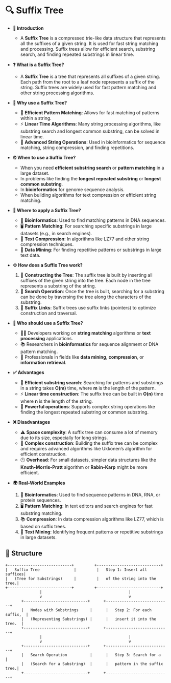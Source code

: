 # 🔍 Suffix Tree

- **🔎 Introduction**
    - A **Suffix Tree** is a compressed trie-like data structure that represents all the suffixes of a given string. It is used for fast string matching and processing. Suffix trees allow for efficient search, substring search, and finding repeated substrings in linear time.

- **❓ What is a Suffix Tree?**
    - A **Suffix Tree** is a tree that represents all suffixes of a given string. Each path from the root to a leaf node represents a suffix of the string. Suffix trees are widely used for fast pattern matching and other string processing algorithms.

- **🤔 Why use a Suffix Tree?**
    - 🧩 **Efficient Pattern Matching**: Allows for fast matching of patterns within a string.
    - ⚡ **Linear Time Algorithms**: Many string processing algorithms, like substring search and longest common substring, can be solved in linear time.
    - 🧠 **Advanced String Operations**: Used in bioinformatics for sequence matching, string compression, and finding repetitions.

- **⏰ When to use a Suffix Tree?**
    - When you need **efficient substring search** or **pattern matching** in a large dataset.
    - In problems like finding the **longest repeated substring** or **longest common substring**.
    - In **bioinformatics** for genome sequence analysis.
    - When building algorithms for text compression or efficient string matching.

- **📍 Where to apply a Suffix Tree?**
    - 🧬 **Bioinformatics**: Used to find matching patterns in DNA sequences.
    - 🖥️ **Pattern Matching**: For searching specific substrings in large datasets (e.g., in search engines).
    - 🔄 **Text Compression**: In algorithms like LZ77 and other string compression techniques.
    - 📝 **Data Mining**: For finding repetitive patterns or substrings in large text data.

- **⚙️ How does a Suffix Tree work?**
    1. 🧩 **Constructing the Tree**: The suffix tree is built by inserting all suffixes of the given string into the tree. Each node in the tree represents a substring of the string.
    2. 🔄 **Search Operation**: Once the tree is built, searching for a substring can be done by traversing the tree along the characters of the substring.
    3. 🔗 **Suffix Links**: Suffix trees use suffix links (pointers) to optimize construction and traversal.

- **👥 Who should use a Suffix Tree?**
    - 🧑‍💻 Developers working on **string matching** algorithms or **text processing** applications.
    - 📚 Researchers in **bioinformatics** for sequence alignment or DNA pattern matching.
    - 💼 Professionals in fields like **data mining**, **compression**, or **information retrieval**.

- **✅ Advantages**
    - 🚀 **Efficient substring search**: Searching for patterns and substrings in a string takes **O(m)** time, where **m** is the length of the pattern.
    - ⚡ **Linear time construction**: The suffix tree can be built in **O(n)** time where **n** is the length of the string.
    - 🧠 **Powerful operations**: Supports complex string operations like finding the longest repeated substring or common substring.

- **❌ Disadvantages**
    - ⚠️ **Space complexity**: A suffix tree can consume a lot of memory due to its size, especially for long strings.
    - 🧩 **Complex construction**: Building the suffix tree can be complex and requires advanced algorithms like Ukkonen’s algorithm for efficient construction.
    - 🕒 **Overhead**: For small datasets, simpler data structures like the **Knuth-Morris-Pratt** algorithm or **Rabin-Karp** might be more efficient.

- **🌍 Real-World Examples**
    1. 🧬 **Bioinformatics**: Used to find sequence patterns in DNA, RNA, or protein sequences.
    2. 🖥️ **Pattern Matching**: In text editors and search engines for fast substring matching.
    3. 📚 **Compression**: In data compression algorithms like LZ77, which is based on suffix trees.
    4. 📝 **Text Mining**: Identifying frequent patterns or repetitive substrings in large datasets.

## 🌟 Structure

```plaintext
+----------------------------+         +----------------------------+
|   Suffix Tree               |         |   Step 1: Insert all suffixes|
|   (Tree for Substrings)     |         |   of the string into the tree.|
+----------------------------+         +----------------------------+
               |                                      |
               v                                      v
       +----------------------------+      +----------------------------+
       |   Nodes with Substrings     |      |   Step 2: For each suffix,  |
       |   (Representing Substrings) |      |   insert it into the tree.  |
       +----------------------------+      +----------------------------+
               |                                      |
               v                                      v
       +----------------------------+      +----------------------------+
       |   Search Operation          |      |   Step 3: Search for a     |
       |   (Search for a Substring)  |      |   pattern in the suffix tree.|
       +----------------------------+      +----------------------------+

